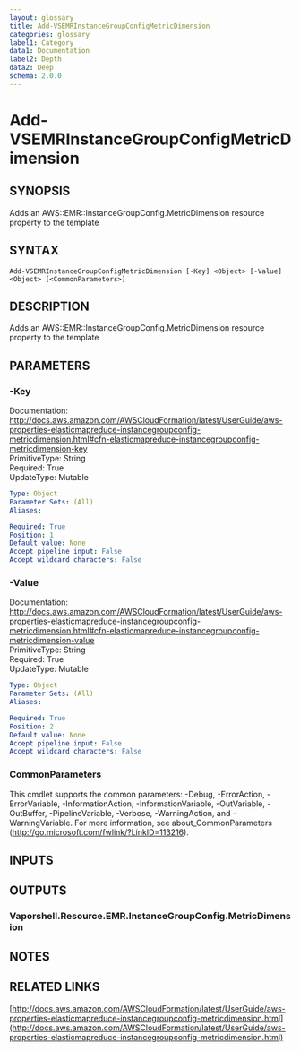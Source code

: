 ```yaml
---
layout: glossary
title: Add-VSEMRInstanceGroupConfigMetricDimension
categories: glossary
label1: Category
data1: Documentation
label2: Depth
data2: Deep
schema: 2.0.0
---
```


# Add-VSEMRInstanceGroupConfigMetricDimension

## SYNOPSIS
Adds an AWS::EMR::InstanceGroupConfig.MetricDimension resource property to the template

## SYNTAX

```
Add-VSEMRInstanceGroupConfigMetricDimension [-Key] <Object> [-Value] <Object> [<CommonParameters>]
```

## DESCRIPTION
Adds an AWS::EMR::InstanceGroupConfig.MetricDimension resource property to the template

## PARAMETERS

### -Key
Documentation: http://docs.aws.amazon.com/AWSCloudFormation/latest/UserGuide/aws-properties-elasticmapreduce-instancegroupconfig-metricdimension.html#cfn-elasticmapreduce-instancegroupconfig-metricdimension-key    
PrimitiveType: String    
Required: True    
UpdateType: Mutable

```yaml
Type: Object
Parameter Sets: (All)
Aliases:

Required: True
Position: 1
Default value: None
Accept pipeline input: False
Accept wildcard characters: False
```

### -Value
Documentation: http://docs.aws.amazon.com/AWSCloudFormation/latest/UserGuide/aws-properties-elasticmapreduce-instancegroupconfig-metricdimension.html#cfn-elasticmapreduce-instancegroupconfig-metricdimension-value    
PrimitiveType: String    
Required: True    
UpdateType: Mutable

```yaml
Type: Object
Parameter Sets: (All)
Aliases:

Required: True
Position: 2
Default value: None
Accept pipeline input: False
Accept wildcard characters: False
```

### CommonParameters
This cmdlet supports the common parameters: -Debug, -ErrorAction, -ErrorVariable, -InformationAction, -InformationVariable, -OutVariable, -OutBuffer, -PipelineVariable, -Verbose, -WarningAction, and -WarningVariable.
For more information, see about_CommonParameters (http://go.microsoft.com/fwlink/?LinkID=113216).

## INPUTS

## OUTPUTS

### Vaporshell.Resource.EMR.InstanceGroupConfig.MetricDimension

## NOTES

## RELATED LINKS

[http://docs.aws.amazon.com/AWSCloudFormation/latest/UserGuide/aws-properties-elasticmapreduce-instancegroupconfig-metricdimension.html](http://docs.aws.amazon.com/AWSCloudFormation/latest/UserGuide/aws-properties-elasticmapreduce-instancegroupconfig-metricdimension.html)

